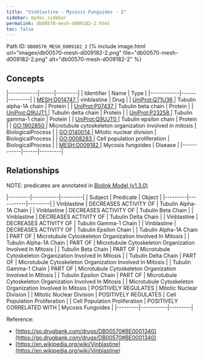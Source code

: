 ```yaml
---
title: "Vinblastine - Mycosis Fungoides - 2"
sidebar: mydoc_sidebar
permalink: db00570-mesh-d009182-2.html
toc: false 
---
```



Path ID: `DB00570_MESH_D009182_2`
{% include image.html url="images/db00570-mesh-d009182-2.png" file="db00570-mesh-d009182-2.png" alt="db00570-mesh-d009182-2" %}

## Concepts

|------------|------|---------|
| Identifier | Name | Type    |
|------------|------|---------|
| <a href="https://identifiers.org/MESH:D014747">MESH:D014747 </a> | vinblastine | Drug |
| <a href="https://identifiers.org/UniProt:Q71U36">UniProt:Q71U36 </a> | Tubulin alpha-1A chain | Protein |
| <a href="https://identifiers.org/UniProt:P07437">UniProt:P07437 </a> | Tubulin beta chain | Protein |
| <a href="https://identifiers.org/UniProt:Q9UJT1">UniProt:Q9UJT1 </a> | Tubulin delta chain | Protein |
| <a href="https://identifiers.org/UniProt:P23258">UniProt:P23258 </a> | Tubulin gamma-1 chain | Protein |
| <a href="https://identifiers.org/UniProt:Q9UJT0">UniProt:Q9UJT0 </a> | Tubulin epsilon chain | Protein |
| <a href="https://identifiers.org/GO:1902850">GO:1902850 </a> | Microtubule cytoskeleton organization involved in mitosis | BiologicalProcess |
| <a href="https://identifiers.org/GO:0140014">GO:0140014 </a> | Mitotic nuclear division | BiologicalProcess |
| <a href="https://identifiers.org/GO:0008283">GO:0008283 </a> | Cell population proliferation | BiologicalProcess |
| <a href="https://identifiers.org/MESH:D009182">MESH:D009182 </a> | Mycosis fungoides | Disease |
|------------|------|---------|

## Relationships


NOTE: predicates are annotated in <a href="https://github.com/biolink/biolink-model/releases/tag/v1.3.0">Biolink Model (v1.3.0)</a>

|---------|-----------|---------|
| Subject | Predicate | Object  |
|---------|-----------|---------|
| Vinblastine | DECREASES ACTIVITY OF | Tubulin Alpha-1A Chain |
| Vinblastine | DECREASES ACTIVITY OF | Tubulin Beta Chain |
| Vinblastine | DECREASES ACTIVITY OF | Tubulin Delta Chain |
| Vinblastine | DECREASES ACTIVITY OF | Tubulin Gamma-1 Chain |
| Vinblastine | DECREASES ACTIVITY OF | Tubulin Epsilon Chain |
| Tubulin Alpha-1A Chain | PART OF | Microtubule Cytoskeleton Organization Involved In Mitosis |
| Tubulin Alpha-1A Chain | PART OF | Microtubule Cytoskeleton Organization Involved In Mitosis |
| Tubulin Beta Chain | PART OF | Microtubule Cytoskeleton Organization Involved In Mitosis |
| Tubulin Delta Chain | PART OF | Microtubule Cytoskeleton Organization Involved In Mitosis |
| Tubulin Gamma-1 Chain | PART OF | Microtubule Cytoskeleton Organization Involved In Mitosis |
| Tubulin Epsilon Chain | PART OF | Microtubule Cytoskeleton Organization Involved In Mitosis |
| Microtubule Cytoskeleton Organization Involved In Mitosis | POSITIVELY REGULATES | Mitotic Nuclear Division |
| Mitotic Nuclear Division | POSITIVELY REGULATES | Cell Population Proliferation |
| Cell Population Proliferation | POSITIVELY CORRELATED WITH | Mycosis Fungoides |
|---------|-----------|---------|

Reference: 
  - [https://go.drugbank.com/drugs/DB00570#BE0001340](https://go.drugbank.com/drugs/DB00570#BE0001340)
  - [https://en.wikipedia.org/wiki/Vinblastine](https://en.wikipedia.org/wiki/Vinblastine)
